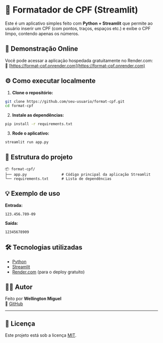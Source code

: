 
# 🧼 Formatador de CPF (Streamlit)

Este é um aplicativo simples feito com **Python + Streamlit** que permite ao usuário inserir um CPF (com pontos, traços, espaços etc.) e exibe o CPF limpo, contendo apenas os números.


## 🚀 Demonstração Online

Você pode acessar a aplicação hospedada gratuitamente no Render.com:  
🔗 [https://format-cpf.onrender.com](https://format-cpf.onrender.com)


## ⚙️ Como executar localmente

1. **Clone o repositório:**
```bash
git clone https://github.com/seu-usuario/format-cpf.git
cd format-cpf
```

2. **Instale as dependências:**
```bash
pip install -r requirements.txt
```

3. **Rode o aplicativo:**
```bash
streamlit run app.py
```


## 📁 Estrutura do projeto

```
📦 format-cpf/
├── app.py                # Código principal da aplicação Streamlit
└── requirements.txt      # Lista de dependências
```


## 💡 Exemplo de uso

**Entrada:**
```
123.456.789-09
```

**Saída:**
```
12345678909
```


## 🛠️ Tecnologias utilizadas

- [Python](https://www.python.org/)
- [Streamlit](https://streamlit.io/)
- [Render.com](https://render.com/) (para o deploy gratuito)

## 🙋‍♂️ Autor

Feito por **Wellington Miguel**  
🔗 [GitHub](https://github.com/Wellington-Miguel/format-CPF)


---

## 📄 Licença

Este projeto está sob a licença [MIT](LICENSE).
